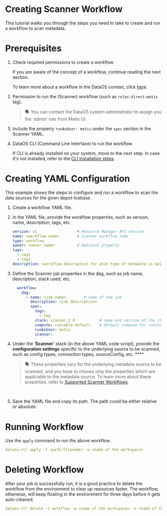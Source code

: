 # **Creating Scanner Workflow**

This tutorial walks you through the steps you need to take to create and run a workflow to scan metadata.

# **Prerequisites**

1. Check required permissions to create a workflow
    
    If you are aware of the concept of a workflow, continue reading the next section.
    
    To learn more about a workflow in the DataOS context, click [her](../../Transformation/Workflow.md)e. 
    
2. Permission to run the (Scanner) workflow (such as `roles:direct:metis` tag).
    
    
    > 🗣 You can contact the DataOS system administrator to assign you the ‘admin’ role from Metis UI.
    
3. Include the property `runAsUser: metis` under the `spec` section in the Scanner YAML.
4. DataOS CLI (Command Line Interface) to run the workflow
    
    If CLI is already installed on your system, move to the next step. In case it's not installed, refer to the [CLI installation steps](../../Getting%20Started%20-%20DataOS%20Documentation/Data%20Management%20Capabilities/CLI.md). 
    

# **Creating YAML Configuration**

This example shows the steps to configure and run a workflow to scan the data sources for the given depot-Icebase.

1. Create a workflow YAML file. 
2. In the YAML file, provide the workflow properties, such as version, name, description, tags, etc.
    
    ```yaml
    version: v1                  # Resource Manager API version
    name: <workflow name>        # Scanner workflow name
    type: workflow 
    owner: <owner name>          # Optional property
    tags:
      - tag1
      - tag2
    description: <workflow description for what type of metadata is being extracted>
    ```
    
3. Define the Scanner job properties in the dag, such as job name, description, stack used, etc.
    
    ```yaml
      workflow:
        dag:
          - name: <job name>        # name of the job 
            description: <job description>    
            spec:
              tags:
                - tag
              stack: scanner:2.0           # name and version of the stack used
              compute: runnable-default    # default compute for running workflows
              runAsUser: metis
              scanner: 
    ```
    
4. Under the ‘**Scanner**’ stack (in the above YAML code script), provide the **configuration settings** specific to the underlying source to be scanned, such as config types, connection types, sourceConfig, etc. ****
    
    
    > 🗣 These properties vary for the underlying metadata source to be scanned, and you have to choose only the properties which are applicable to the metadata source. To learn more about these properties, refer to [Supported Scanner Workflows](../Scanner.md).

<br>

5. Save the YAML file and copy its path. The path could be either relative or absolute.

# **Running Workflow**

Use the `apply` command to run the above workflow.

```yaml
dataos-ctl apply -f <path/filename> -w <name of the workspace>
```

# **Deleting Workflow**

After your job is successfully run, it is a good practice to delete the workflow from the environment to clear up resources faster. The workflow, otherwise, will keep floating in the environment for three days before it gets auto-cleaned.

```yaml
dataos-ctl delete -t workflow -w <name of the workspace> -n <name of the workflow>

```